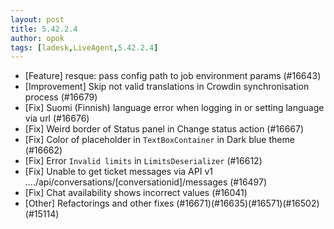 ```yaml
---
layout: post
title: 5.42.2.4
author: opok
tags: [ladesk,LiveAgent,5.42.2.4]
---
```

- [Feature] resque: pass config path to job environment params (#16643)
- [Improvement] Skip not valid translations in Crowdin synchronisation process (#16679)
- [Fix] Suomi (Finnish) language error when logging in or setting language via url (#16676)
- [Fix] Weird border of Status panel in Change status action (#16667)
- [Fix] Color of placeholder in `TextBoxContainer` in Dark blue theme (#16662)
- [Fix] Error `Invalid limits` in `LimitsDeserializer` (#16612)
- [Fix] Unable to get ticket messages via API v1 ..../api/conversations/[conversationid]/messages (#16497)
- [Fix] Chat availability shows incorrect values (#16041)
- [Other] Refactorings and other fixes (#16671)(#16635)(#16571)(#16502)(#15114)